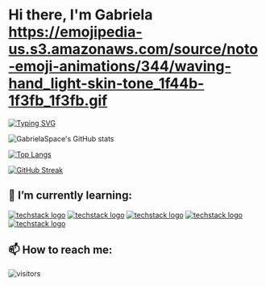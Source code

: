 # Hi there, I'm Gabriela https://emojipedia-us.s3.amazonaws.com/source/noto-emoji-animations/344/waving-hand_light-skin-tone_1f44b-1f3fb_1f3fb.gif

 [![Typing SVG](https://readme-typing-svg.demolab.com?font=Fira+Code&pause=1000&color=F744A0&width=435&lines=+I'm+a+Junior+Full+Stack+Developer+)](https://git.io/typing-svg)
 
 
 
![GabrielaSpace's GitHub stats](https://github-readme-stats.vercel.app/api?username=GabrielaSpace&show_icons=true&theme=radical)




[![Top Langs](https://github-readme-stats.vercel.app/api/top-langs/?username=GabrielaSpace&layout=compact)](https://github.com/GabrielaSpace/github-readme-stats)



[![GitHub Streak](https://streak-stats.demolab.com/?user=GabrielaSpace&theme=radical)](https://git.io/streak-stats)



## 🌱 I’m currently learning:

[![techstack logo](https://readme-components.vercel.app/api?component=logo&logo=Html)](https://github.com/harish-sethuraman/readme-components)
[![techstack logo](https://readme-components.vercel.app/api?component=logo&logo=Css)](https://github.com/harish-sethuraman/readme-components)
[![techstack logo](https://readme-components.vercel.app/api?component=logo&logo=Saas)](https://github.com/harish-sethuraman/readme-components)
[![techstack logo](https://readme-components.vercel.app/api?component=logo&logo=Bootstrap)](https://github.com/harish-sethuraman/readme-components)
[![techstack logo](https://readme-components.vercel.app/api?component=logo&logo=javascript)](https://github.com/harish-sethuraman/readme-components)

## 📫 How to reach me:


 ![visitors](https://visitor-badge.glitch.me/badge?page_id=GabrielaSpace.id&left_color=DeepPink&right_color=DarkSlaveBlue)




<!--
**GabrielaSpace/GabrielaSpace** is a ✨ _special_ ✨ repository because its `README.md` (this file) appears on your GitHub profile.

![techstack logo](https://readme-components.vercel.app/api?component=logo&logo=javascript&text=false&animation=spin)

Here are some ideas to get you started:

- 🔭 I’m currently working on ...
- 🌱 I’m currently learning ...
- 👯 I’m looking to collaborate on ...
- 🤔 I’m looking for help with ...
- 💬 Ask me about ...
- 📫 How to reach me: ...
- 😄 Pronouns: ...
- ⚡ Fun fact: ...
-->
